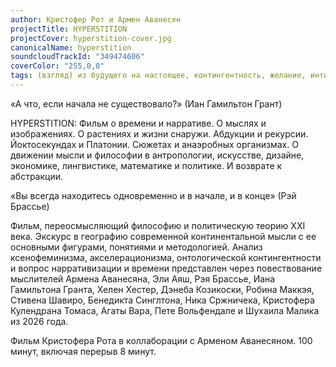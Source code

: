 ```yaml
---
author: Кристофер Рот и Армен Аванесян
projectTitle: HYPERSTITION
projectCover: hyperstition-cover.jpg
canonicalName: hyperstition
soundcloudTrackId: "349474606"
coverColor: "255,0,0"
tags: (взгляд) из будущего на настоящее, контингентность, желание, интимные интерфейсы, мать-машина, киберфеминизм, аутсорсинг, аномалии коридоров
---
```


«А что, если начала не существовало?» (Иан Гамильтон Грант)

HYPERSTITION: Фильм о времени и нарративе. О мыслях и изображениях. О растениях и жизни снаружи. Абдукции и рекурсии. Йоктосекундах и Платонии. Сюжетах и анаэробных организмах. О движении мысли и философии в антропологии, искусстве, дизайне, экономике, лингвистике, математике и политике. И возврате к абстракции.

«Вы всегда находитесь одновременно и в начале, и в конце» (Рэй Брассье)

Фильм, переосмысляющий философию и политическую теорию XXI века. Экскурс в географию современной континентальной мысли с ее основными фигурами, понятиями и методологией. Анализ ксенофеминизма, акселерационизма, онтологической контингентности и вопрос нарративизации и времени представлен через повествование мыслителей Армена Аванесяна, Эли Аяш, Рэя Брассье, Иана Гамильтона Гранта, Хелен Хестер, Дэнеба Козикоски, Робина Маккэя, Стивена Шавиро, Бенедикта Синглтона, Ника Сржничека, Кристофера Кулендрана Томаса, Агаты Вара, Пете Вольфендале и Шухаила Малика из 2026 года.

Фильм Кристофера Рота в коллаборации с Арменом Аванесяном.
100 минут, включая перерыв 8 минут.